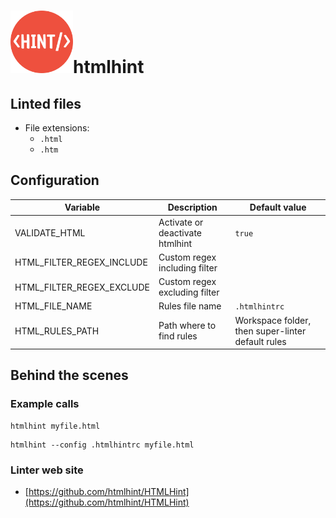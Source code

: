 <!-- markdownlint-disable MD033 MD041 -->
<!-- Generated by .automation/build.py, please do not update manually -->
# <a href="https://github.com/htmlhint/HTMLHint" target="blank" title="Visit linter Web Site"><img src="https://raw.githubusercontent.com/htmlhint/HTMLHint/master/website/static/img/htmlhint.png" alt="htmlhint" height="100px"></a>htmlhint
## Linted files

- File extensions:
  - `.html`
  - `.htm`
## Configuration

| Variable | Description | Default value |
| ----------------- | -------------- | -------------- |
| VALIDATE_HTML | Activate or deactivate htmlhint | `true` |
| HTML_FILTER_REGEX_INCLUDE | Custom regex including filter |  |
| HTML_FILTER_REGEX_EXCLUDE | Custom regex excluding filter |  |
| HTML_FILE_NAME | Rules file name | `.htmlhintrc` |
| HTML_RULES_PATH | Path where to find rules | Workspace folder, then super-linter default rules |

## Behind the scenes

### Example calls

```shell
htmlhint myfile.html
```

```shell
htmlhint --config .htmlhintrc myfile.html
```

### Linter web site
- [https://github.com/htmlhint/HTMLHint](https://github.com/htmlhint/HTMLHint)


